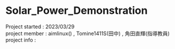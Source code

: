 # Solar_Power_Demonstration

Project started : 2023/03/29 <br>
project member : aimlinux() , Tomine1411S(田中) , 角田直輝(指導教員) <br>
project info : 
